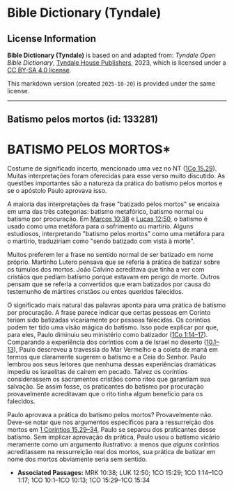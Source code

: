 # Bible Dictionary (Tyndale)

## License Information

**Bible Dictionary (Tyndale)** is based on and adapted from: _Tyndale Open Bible Dictionary_, [Tyndale House Publishers](https://tyndaleopenresources.com/), 2023, which is licensed under a [CC BY-SA 4.0 license](https://creativecommons.org/licenses/by-sa/4.0/legalcode.en).

This markdown version (created `2025-10-20`) is provided under the same license.



--------------------------------

## Batismo pelos mortos (id: 133281)

BATISMO PELOS MORTOS\*
======================

Costume de significado incerto, mencionado uma vez no NT ([1Co 15\.29](https://ref.ly/1Cor15:29)). Muitas interpretações foram oferecidas para esse verso muito discutido. As questões importantes são a natureza da prática do batismo pelos mortos e se o apóstolo Paulo aprovava isso.

A maioria das interpretações da frase "batizado pelos mortos" se encaixa em uma das três categorias: batismo metafórico, batismo normal ou batismo por procuração. Em [Marcos 10:38](https://ref.ly/Mark10:38) e [Lucas 12:50](https://ref.ly/Luke12:50), o batismo é usado como uma metáfora para o sofrimento ou martírio. Alguns estudiosos, interpretando "batismo pelos mortos" como uma metáfora para o martírio, traduziriam como "sendo batizado com vista à morte".

Muitos preferem ler a frase no sentido normal de ser batizado em nome próprio. Martinho Lutero pensava que se referia à prática de batizar sobre os túmulos dos mortos. João Calvino acreditava que tinha a ver com cristãos que pediam batismo porque estavam em perigo de morte. Outros pensam que se referia a convertidos que eram batizados por causa do testemunho de mártires cristãos ou entes queridos falecidos.

O significado mais natural das palavras aponta para uma prática de batismo por procuração. A frase parece indicar que certas pessoas em Corinto teriam sido batizadas vicariamente por pessoas falecidas. Os coríntios podem ter tido uma visão mágica do batismo. Isso pode explicar por que, para eles, Paulo diminuiu seu ministério como batizador ([1Co 1:14–17](https://ref.ly/1Cor1:14-1Cor1:17)). Comparando a experiência dos coríntios com a de Israel no deserto ([10\.1–13](https://ref.ly/1Cor10:1-1Cor10:13)), Paulo descreveu a travessia do Mar Vermelho e a coleta de maná em termos que claramente sugerem o batismo e a Ceia do Senhor. Paulo lembrou aos seus leitores que nenhuma dessas experiências dramáticas impediu os israelitas de caírem em pecado. Talvez os coríntios considerassem os sacramentos cristãos como ritos que garantiam sua salvação. Se assim fosse, os praticantes do batismo por procuração provavelmente acreditavam que o rito tinha algum benefício para os falecidos.

Paulo aprovava a prática do batismo pelos mortos? Provavelmente não. Deve\-se notar que nos argumentos específicos para a ressurreição dos mortos em [1 Coríntios 15\.29–34](https://ref.ly/1Cor15:29-1Cor15:34), Paulo se separou dos praticantes desse batismo. Sem implicar aprovação da prática, Paulo usou o batismo vicário meramente como um argumento ilustrativo: a menos que *alguns* coríntios acreditassem na ressurreição real dos mortos, sua prática de batizar em nome dos mortos obviamente seria sem sentido.

* **Associated Passages:** MRK 10:38; LUK 12:50; 1CO 15:29; 1CO 1:14–1CO 1:17; 1CO 10:1–1CO 10:13; 1CO 15:29–1CO 15:34

